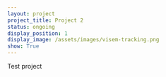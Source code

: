 ```yaml
---
layout: project
project_title: Project 2
status: ongoing
display_position: 1
display_image: /assets/images/visem-tracking.png
show: True
---
```

Test project
